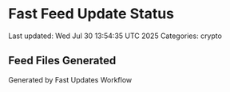 # Fast Feed Update Status
Last updated: Wed Jul 30 13:54:35 UTC 2025
Categories: crypto

## Feed Files Generated

Generated by Fast Updates Workflow
